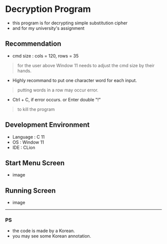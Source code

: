 # Decryption Program
- this program is for decrypting simple substitution cipher
- and for my university's assignment

## Recommendation
- cmd size : cols = 120, rows = 35 
> for the user above Window 11 needs to adjust the cmd size by their hands.
- Highly recommand to put one character word for each input.
> putting words in a row may occur error.
- Ctrl + C, if error occurs. or Enter double "!"
> to kill the program

## Development Environment

- Language : C 11
- OS : Window 11
- IDE : CLion

## Start Menu Screen
- image

## Running Screen
- image

---
### PS
- the code is made by a Korean. 
- you may see some Korean annotation.